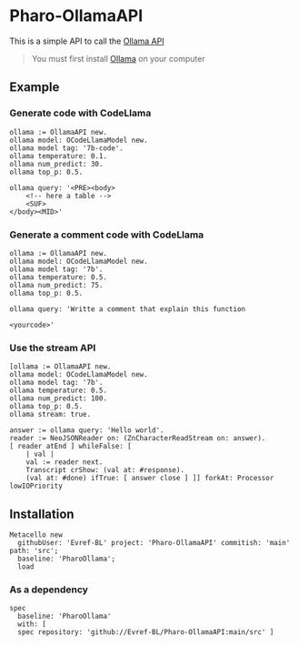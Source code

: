 # Pharo-OllamaAPI

This is a simple API to call the [Ollama API](https://github.com/jmorganca/ollama/blob/main/docs/api.md)

> You must first install [Ollama](https://ollama.ai/) on your computer

## Example

### Generate code with CodeLlama

```st
ollama := OllamaAPI new.
ollama model: OCodeLlamaModel new.
ollama model tag: '7b-code'.
ollama temperature: 0.1.
ollama num_predict: 30.
ollama top_p: 0.5.

ollama query: '<PRE><body>
    <!-- here a table -->
    <SUF>
</body><MID>'
```

### Generate a comment code with CodeLlama

```st
ollama := OllamaAPI new.
ollama model: OCodeLlamaModel new.
ollama model tag: '7b'.
ollama temperature: 0.5.
ollama num_predict: 75.
ollama top_p: 0.5.

ollama query: 'Writte a comment that explain this function

<yourcode>'
```

### Use the stream API

```st
[ollama := OllamaAPI new.
ollama model: OCodeLlamaModel new.
ollama model tag: '7b'.
ollama temperature: 0.5.
ollama num_predict: 100.
ollama top_p: 0.5.
ollama stream: true.

answer := ollama query: 'Hello world'.
reader := NeoJSONReader on: (ZnCharacterReadStream on: answer).
[ reader atEnd ] whileFalse: [
	| val |
	val := reader next.
	Transcript crShow: (val at: #response).
	(val at: #done) ifTrue: [ answer close ] ]] forkAt: Processor lowIOPriority
```

## Installation

```st
Metacello new
  githubUser: 'Evref-BL' project: 'Pharo-OllamaAPI' commitish: 'main' path: 'src';
  baseline: 'PharoOllama';
  load
```

### As a dependency

```st
spec
  baseline: 'PharoOllama'
  with: [
  spec repository: 'github://Evref-BL/Pharo-OllamaAPI:main/src' ]
```
